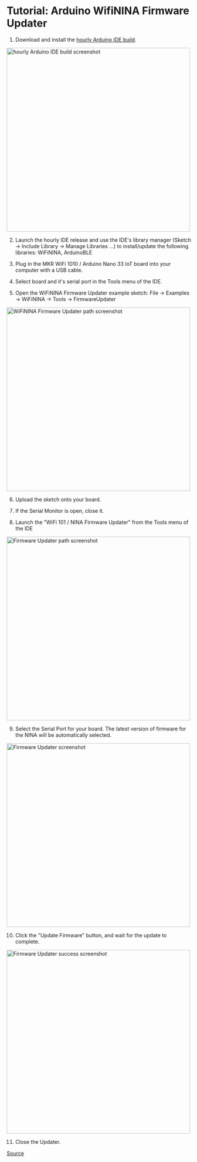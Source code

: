# Tutorial: Arduino WifiNINA Firmware Updater

1. Download and install the [hourly Arduino IDE build](https://www.arduino.cc/en/Main/Software#hourly).

<img src="https://user-images.githubusercontent.com/5662216/55283576-7ce07380-5334-11e9-8b9c-6883b31c07a7.png" alt="hourly Arduino IDE build screenshot" width="500">

2. Launch the hourly IDE release and use the IDE's library manager (Sketch -> Include Library -> Manage Libraries ...) to install/update the following libraries: WiFiNINA, ArduinoBLE

3. Plug in the MKR WiFi 1010 / Arduino Nano 33 IoT board into your computer with a USB cable.

4. Select board and it's serial port in the Tools menu of the IDE.

5. Open the WiFiNINA Firmware Updater example sketch: File -> Examples -> WiFiNINA -> Tools -> FirmwareUpdater

<img src="https://user-images.githubusercontent.com/5662216/55283578-941f6100-5334-11e9-948e-3384e8281b8b.png" alt="WiFiNINA Firmware Updater path screenshot" width = "500">

6. Upload the sketch onto your board.

7. If the Serial Monitor is open, close it.

8. Launch the "WiFi 101 / NINA Firmware Updater" from the Tools menu of the IDE

<img src="https://user-images.githubusercontent.com/5662216/55283579-9681bb00-5334-11e9-963d-25d9917aef01.png" alt="Firmware Updater path screenshot" width = "500">


9. Select the Serial Port for your board. The latest version of firmware for the NINA will be automatically selected.

<img src="https://user-images.githubusercontent.com/5662216/55283583-98e41500-5334-11e9-86ac-63a2a89302ae.png" alt="Firmware Updater screenshot" width = "500">

10. Click the "Update Firmware" button, and wait for the update to complete.

<img src="https://user-images.githubusercontent.com/5662216/55283585-9bdf0580-5334-11e9-9845-f90c2ee69065.png" alt="Firmware Updater success screenshot" width = "500">

11. Close the Updater.

[Source](http://forum.arduino.cc/index.php?topic=579306.0)
